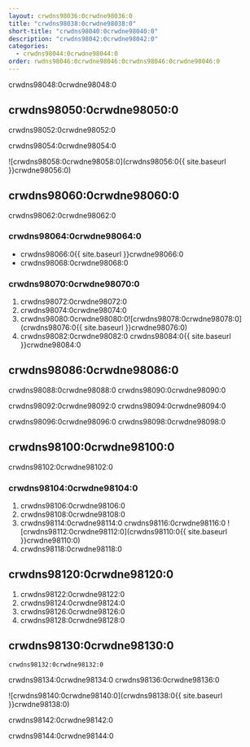 ```yaml
---
layout: crwdns98036:0crwdne98036:0
title: "crwdns98038:0crwdne98038:0"
short-title: "crwdns98040:0crwdne98040:0"
description: "crwdns98042:0crwdne98042:0"
categories:
  - crwdns98044:0crwdne98044:0
order: rwdns98046:0crwdne98046:0crwdns98046:0crwdne98046:0
---
```

crwdns98048:0crwdne98048:0

## crwdns98050:0crwdne98050:0

crwdns98052:0crwdne98052:0

crwdns98054:0crwdne98054:0

![crwdns98058:0crwdne98058:0](crwdns98056:0{{ site.baseurl }}crwdne98056:0)

## crwdns98060:0crwdne98060:0

crwdns98062:0crwdne98062:0

### crwdns98064:0crwdne98064:0

- crwdns98066:0{{ site.baseurl }}crwdne98066:0
- crwdns98068:0crwdne98068:0

### crwdns98070:0crwdne98070:0

1. crwdns98072:0crwdne98072:0
2. crwdns98074:0crwdne98074:0 
3. crwdns98080:0crwdne98080:0![crwdns98078:0crwdne98078:0](crwdns98076:0{{ site.baseurl }}crwdne98076:0)
4. crwdns98082:0crwdne98082:0 crwdns98084:0{{ site.baseurl }}crwdne98084:0 

## crwdns98086:0crwdne98086:0

crwdns98088:0crwdne98088:0 crwdns98090:0crwdne98090:0

crwdns98092:0crwdne98092:0 crwdns98094:0crwdne98094:0

crwdns98096:0crwdne98096:0 crwdns98098:0crwdne98098:0

## crwdns98100:0crwdne98100:0

crwdns98102:0crwdne98102:0

### crwdns98104:0crwdne98104:0

1. crwdns98106:0crwdne98106:0
2. crwdns98108:0crwdne98108:0 
3. crwdns98114:0crwdne98114:0 crwdns98116:0crwdne98116:0 ![crwdns98112:0crwdne98112:0](crwdns98110:0{{ site.baseurl }}crwdne98110:0)
4. crwdns98118:0crwdne98118:0

## crwdns98120:0crwdne98120:0

1. crwdns98122:0crwdne98122:0
2. crwdns98124:0crwdne98124:0
3. crwdns98126:0crwdne98126:0
4. crwdns98128:0crwdne98128:0

## crwdns98130:0crwdne98130:0

`crwdns98132:0crwdne98132:0`

crwdns98134:0crwdne98134:0 crwdns98136:0crwdne98136:0

![crwdns98140:0crwdne98140:0](crwdns98138:0{{ site.baseurl }}crwdne98138:0)

crwdns98142:0crwdne98142:0

crwdns98144:0crwdne98144:0